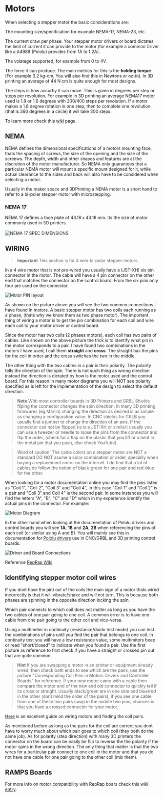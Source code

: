 # Motors #

When selecting a stepper motor the basic considerations are:

The mounting size/specification for example NEMA-17, NEMA-23, etc.

The current draw per phase. Your stepper motor drivers or board dictates the limit of current it can provide to the motor (for example a common Driver like a A4988 (Pololu) provides from 1A to 1.2A).

The volatage supported, for example from 0 to 4V.

The force it can produce. The main metrics for this is the **holding torque** (For example 3.2 kg-cm, You will also find this in Newtons or oz-in). In 3D printing an average of 44 N·cm is quite enough for most designs.

The steps is how accurtly it can move. This is given in degrees per step or steps per revolution. For example in 3D printing an average NEMA17 motor used is 1.8 or 1.9 degrees with 200/400 steps per revolution. If a motor makes a 1.8 degree rotation in one step, then to complete one revolution (that is 360 degrees in a circle) it will take 200 steps.

To learn more check this [wiki](https://reprap.org/wiki/Stepper_motor) page.

## NEMA ##

NEMA defines the dimensional specifications of a motors mounting face, thats the spacing of screws, the size of the opening and the size of the screews. The depth, width and other shapes and features are at the discretion of the motor manufacturer. So NEMA only guarantees that a particular NEMA motor will mount a specific mount designed for it, while actual clearance to the sides and back will also have to be considered when selecting a motor.

Usually in the maker space and 3DPrinting a NEMA motor is a short hand to refer to a bi-polar stepper motor with microstepping.

### NEMA 17 ##

NEMA 17 defines a face plate of 43.18 x 43.18 mm. Its the size of motor commonly used in 3D printers.<br>
<br>
![NEMA 17 SPEC DIMENSIONS](450px-Step_motor_nema_17_stepper_motor.jpg)


## WIRING ##

> **Important** This section is for 4 wire bi-polar stepper motors.

In a 4 wire motor that is not pre-wired you usually have a (JST-XH) six pin connector in the motor. The cable will have a 4 pin connector on the other end that matches the connector on the control board. From the six pins only four are used on the connector.

![Motor PIN layout](motor_connector.png)

As shown on the picture above you will see the two common connections I have found in motors. A basic stepper motor has two coils each running as a phase, (thats why we know them as two phase motor). The important thing of wiring a motor is to get the pin combination for each coil and wire each coil to your motor driver or control board. 

Since the motor has two coils (2 phases motors), each coil has two pairs of cables. Like shown on the above picture the trick is to identify what pin in the motor corresponds to a pair. I have found two combinations in the motors I have used, I call them **straight** and **cross**. The straight has the pins for the coil in order and the cross switches the two in the middle.

The other thing with the two cables in a pair is their polarity. The polarity tells the direction of the spin. There is not such thing as wrong direction instead the direction is dictated by how is the motor used and the control board. For this reason in many motor diagrams you will NOT see polarity specified as is left for the implementation of the design to select the default direction. 

> **Note** With most controller boards in 3D Printers and GRBL Shields fliping the connector changes the spin direction. In many 3D printing firmwares (eg Marlin) changing the direction as desired is as simple as changing a configuration value. In CNC shields for GRLB you usually find a jumper to change the direction of an axis. If the connector can not be flipped (ie is a JST-XH or similar) usually you can use a tweezer or needle to loose the pins from the connector and flip the order, (check for a flap on the plastic that you lift or a bent in the metal pin that you push, else check YouTube).

> Word of caution! The cable colors on a stepper motor are NOT a standard DO NOT asume a color combination or order, specially when buying a replacement motor on the internet. I do find that a lot of cables do follow the notion of black-green for one pair and red-blue for the other.

When looking for a motor documentation online you may find the pins listed as "Coil 1", "Coil 2", "Coil 3" and "Coil 4", in this case "Coil 1" and "Coil 2" is a pair and "Coil 3" and Coil 4" is the second pair. In some instances you will find the letters "A", "B", "C" and "D" which in my experience identify the actual pins in the connector. For example:

![Motor Diagram](motor_elec_diagram.png)

In the other hand when looking at the documentation of Pololu drivers and control boards you will see **1A**, **1B** and **2A**, **2B** when referencing the pins of each coil (or similar using A and B). You will mainly see this in documentation for [Pololu drivers](https://www.pololu.com/file/0J450/A4988.pdf) use in CNC/GRBL and 3D printing control boards.

![Driver and Board Connections](motor_board_connections.png)

Reference [RepRap Wiki](https://reprap.org/wiki/Stepper_wiring)<br>

## Identifying stepper motor coil wires #

If you dont have the pint out of the coils the main sign of a motor thats wired incorrectly is that it will vibrate/shake and will not turn. This is because both phases are spinning in the opposite direction locking the spin.

Which pair connects to which coil does not matter as long as you have the two cables of one pair going to one coil. A common error is to have one cable from one pair going to the other coil and vice-versa.

Using a multimeter in continuity (resistance/diodo test mode) you can test the combinations of pins until you find the pair that belongs to one coil. In continuity test you will have a low resistance value, some multimiters beep or read "short/closed" to indicate when you found a pair. Use the first picture as reference to first check if you have a straight or crossed pin out that are quite common.

> **Hint** If you are swapping a motor in an printer or equipment already wired, then check both ends to see which are the pairs, use the picture "Corresponding Coil Pins in Motors Drivers and Controller Boards" for reference. If your new motor came with a cable then compare the motor end of the new and old connector to quickly tell if its cross or straight. Usually black/green are in one side and blue/red in the other (dont mind the order of the pairs), if you see one cable from one of these two pairs swap in the middle two pins, chances is that you have a crossed connector for your motor.

[Here](https://reprap.org/wiki/Stepper_wiring) is an excellent guide on wiring motors and finding the coil pairs.

As mentioned before as long as the pairs for the coil are correct you dont have to worry much about which pair goes to which coil (they both do the same job). As for polarity (step direction) with many 3D printers the connector on the board can be easily be flip to reverse the the polarity if the motor spins in the wrong direction. The only thing that matter is that the two wires for a particular pair connect to one coil in the motor and that you do not have one cable for one pair going to the other coil (mix them).


## RAMPS Boards ##

For more info on motor compatibility with RepRap boars check this wiki [entry](https://reprap.org/wiki/NEMA_17_Stepper_motor).
